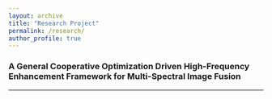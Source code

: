 ```yaml
---
layout: archive
title: "Research Project"
permalink: /research/
author_profile: true
---
```


### A General Cooperative Optimization Driven High-Frequency Enhancement Framework for Multi-Spectral Image Fusion
---

